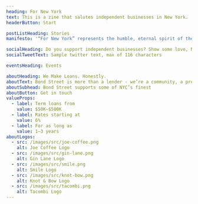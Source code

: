 ```yaml
---
heading: For New York
text: This is a zine that salutes independent businesses in New York.
headerButton: Start

postListHeading: Stories
manifesto: '“For New York” represents the humble, eternal spirit of the New York City merchant. The small business. Our bars, our laundries, our hot dog sellers and our delicatessens, our bodegas, our dollar stores, our hardware stores, hell, our haberdasheries. These businesses have served New York City with dignity and distinction since this city was built—some are quiet, others make noise; some last a week, or a month, while others have lasted over a century, and are still kicking. <br><br> “For New York” sets out to share a few of their stories. Together they stand for what Bond Street aspires to do: advocate, promote, protect, and celebrate the small businesses that make our culture great, that make it so indelibly human, and that also make an incredibly strong case for their sanctity in the lifeblood of New York City, and the world that so loves their stories, too. Here’s to them.'

socialHeading: Do you support independent businesses? Show some love, NYC!
socialTweetText: Sample twitter text, max of 116 characters

eventsHeading: Events

aboutHeading: We Make Loans. Honestly.
aboutText: Bond Street is more than a lender - we’re a community, a promise to build real relationships, and a financial advocate to help you take the next big step for your business. <br><br> We are committed to helping the business owners that make NYC the best city in the world.
aboutSubhead: Bond Street supports some of NYC’s finest
aboutButton: Get in touch
valueProps:
  - label: Term loans from
    value: $50K–$500K
  - label: Rates starting at
    value: 6%
  - label: For as long as
    value: 1–3 years
aboutLogos:
  - src: /images/src/joe-coffee.png
    alt: Joe Coffee Logo
  - src: /images/src/gin-lane.png
    alt: Gin Lane Logo
  - src: /images/src/smile.png
    alt: Smile Logo
  - src: /images/src/knot-bow.png
    alt: Knot & Bow Logo
  - src: /images/src/tacombi.png
    alt: Tacombi Logo
---
```

